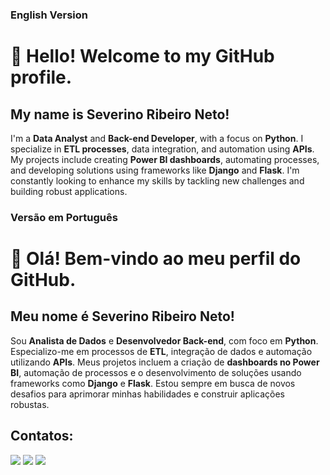 ### English Version

# 👋 Hello! Welcome to my GitHub profile.
## My name is Severino Ribeiro Neto!

I'm a **Data Analyst** and **Back-end Developer**, with a focus on **Python**. I specialize in **ETL processes**, data integration, and automation using **APIs**. My projects include creating **Power BI dashboards**, automating processes, and developing solutions using frameworks like **Django** and **Flask**. I'm constantly looking to enhance my skills by tackling new challenges and building robust applications.

### Versão em Português

# 👋 Olá! Bem-vindo ao meu perfil do GitHub.
## Meu nome é Severino Ribeiro Neto!

Sou **Analista de Dados** e **Desenvolvedor Back-end**, com foco em **Python**. Especializo-me em processos de **ETL**, integração de dados e automação utilizando **APIs**. Meus projetos incluem a criação de **dashboards no Power BI**, automação de processos e o desenvolvimento de soluções usando frameworks como **Django** e **Flask**. Estou sempre em busca de novos desafios para aprimorar minhas habilidades e construir aplicações robustas.

## Contatos:

<div>
<a href="https://instagram.com/severino_neto" target="_blank"><img src="https://img.shields.io/badge/-Instagram-%23E4405F?style=for-the-badge&logo=instagram&logoColor=white" target="_blank"></a>
<a href = "mailto:netoribeiro2901@gmail.com"><img src="https://img.shields.io/badge/Gmail-D14836?style=for-the-badge&logo=gmail&logoColor=white" target="_blank"></a>
<a href="https://www.linkedin.com/in/severino-ribeiro-neto/" target="_blank"><img src="https://img.shields.io/badge/-LinkedIn-%230077B5?style=for-the-badge&logo=linkedin&logoColor=white" target="_blank"></a>   
</div>

